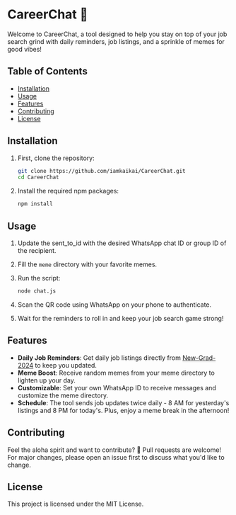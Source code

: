 # CareerChat 🚀

Welcome to CareerChat, a tool designed to help you stay on top of your job search grind with daily reminders, job listings, and a sprinkle of memes for good vibes!

## Table of Contents
- [Installation](#installation)
- [Usage](#usage)
- [Features](#features)
- [Contributing](#contributing)
- [License](#license)

## Installation

1. First, clone the repository:
   ```bash
   git clone https://github.com/iamkaikai/CareerChat.git
   cd CareerChat
   ```

2. Install the required npm packages:
   ```bash
   npm install
   ```

## Usage

1. Update the sent_to_id with the desired WhatsApp chat ID or group ID of the recipient.
2. Fill the `meme` directory with your favorite memes.
3. Run the script:
   ```bash
   node chat.js
   ```

4. Scan the QR code using WhatsApp on your phone to authenticate.

5. Wait for the reminders to roll in and keep your job search game strong!

## Features

- **Daily Job Reminders**: Get daily job listings directly from [New-Grad-2024](https://github.com/ReaVNaiL/New-Grad-2024) to keep you updated.
- **Meme Boost**: Receive random memes from your meme directory to lighten up your day.
- **Customizable**: Set your own WhatsApp ID to receive messages and customize the meme directory.
- **Schedule**: The tool sends job updates twice daily - 8 AM for yesterday's listings and 8 PM for today's. Plus, enjoy a meme break in the afternoon!


## Contributing

Feel the aloha spirit and want to contribute? 🌴 Pull requests are welcome! For major changes, please open an issue first to discuss what you'd like to change.

## License

This project is licensed under the MIT License.
